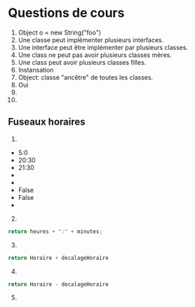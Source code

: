 # Questions de cours
1. Object o = new String("foo")
2. Une classe peut implémenter plusieurs interfaces.
3. Une interface peut être implémenter par plusieurs classes.
4. Une class ne peut pas avoir plusieurs classes mères.
5. Une class peut avoir plusieurs classes filles.
6. Instansation 
7. Object: classe "ancêtre" de toutes les classes.
8. Oui
9. 
10. 

## Fuseaux horaires
1.
- 5:0
- 20:30
- 21:30
- 
-
- False
- False
-

2.
```java
return heures + ":" + minutes;
```
3.
```java
return Horaire + decalageHoraire
```
4.
```java
return Horaire - decalageHoraire
```
5.
```java

```
